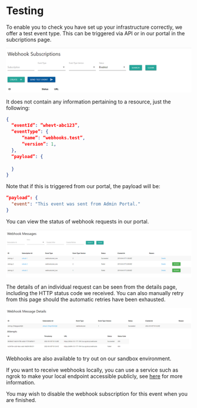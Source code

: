 # Testing

To enable you to check you have set up your infrastructure correctly, we offer a test event type. This can be triggered via API or in our portal in the subcriptions page.

  ![Create a webhook subscription](../../assets/images/webhooks/Create-Subscription1.png)

It does not contain any information pertaining to a resource, just the following:

```json
{
  “eventId”: ”whevt-abc123”,
  “eventType”: {
      “name”: “webhooks.test”,
      “version”: 1,
  },
  “payload”: {
      
  }
}
```

Note that if this is triggered from our portal, the payload will be:

```json
“payload”: {
  "event": "This event was sent from Admin Portal."
}
```


You can view the status of webhook requests in our portal.

  ![Create a webhook subscription](../../assets/images/webhooks/Webhook-Messages.png)

The details of an individual request can be seen from the details page, including the HTTP status code we received. You can also manually retry from this page should the automatic retries have been exhausted.

  ![Create a webhook subscription](../../assets/images/webhooks/Webhook-Messages-Details.png)

Webhooks are also available to try out on our sandbox environment. 

If you want to receive webhooks locally, you can use a service such as ngrok to make your local endpoint accessible publicly, see [here](../webhooks/Receiving-Webhooks.md) for more information. 

You may wish to disable the webhook subscription for this event when you are finished.
